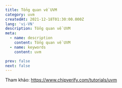 ```yaml
---
title: Tổng quan về UVM
category: uvm
createdAt: 2021-12-18T01:30:00.000Z
lang: 'vi-VN'
description: Tổng quan về UVM
meta:
  - name: description
    content: Tổng quan về UVM
  - name: keywords
    content: uvm

prev: false
next: false
---
```


Tham khảo: <https://www.chipverify.com/tutorials/uvm>